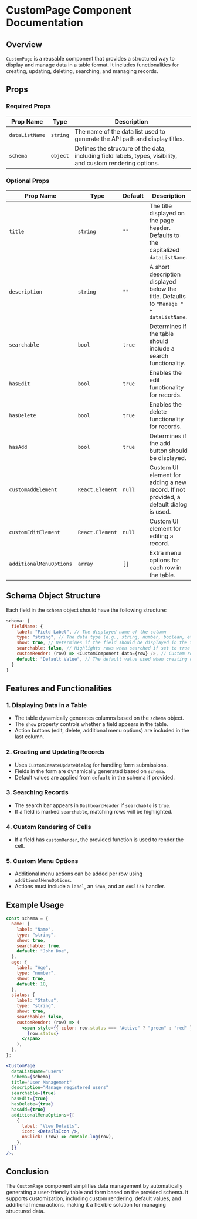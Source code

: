 # CustomPage Component Documentation

## Overview

`CustomPage` is a reusable component that provides a structured way to display and manage data in a table format. It includes functionalities for creating, updating, deleting, searching, and managing records.

## Props

### Required Props

| Prop Name      | Type     | Description                                                                                                 |
| -------------- | -------- | ----------------------------------------------------------------------------------------------------------- |
| `dataListName` | `string` | The name of the data list used to generate the API path and display titles.                                 |
| `schema`       | `object` | Defines the structure of the data, including field labels, types, visibility, and custom rendering options. |

### Optional Props

| Prop Name               | Type            | Default | Description                                                                            |
| ----------------------- | --------------- | ------- | -------------------------------------------------------------------------------------- |
| `title`                 | `string`        | `""`    | The title displayed on the page header. Defaults to the capitalized `dataListName`.    |
| `description`           | `string`        | `""`    | A short description displayed below the title. Defaults to `"Manage " + dataListName`. |
| `searchable`            | `bool`          | `true`  | Determines if the table should include a search functionality.                         |
| `hasEdit`               | `bool`          | `true`  | Enables the edit functionality for records.                                            |
| `hasDelete`             | `bool`          | `true`  | Enables the delete functionality for records.                                          |
| `hasAdd`                | `bool`          | `true`  | Determines if the add button should be displayed.                                      |
| `customAddElement`      | `React.Element` | `null`  | Custom UI element for adding a new record. If not provided, a default dialog is used.  |
| `customEditElement`     | `React.Element` | `null`  | Custom UI element for editing a record.                                                |
| `additionalMenuOptions` | `array`         | `[]`    | Extra menu options for each row in the table.                                          |

## Schema Object Structure

Each field in the `schema` object should have the following structure:

```js
schema: {
  fieldName: {
    label: "Field Label", // The displayed name of the column
    type: "string", // The data type (e.g., string, number, boolean, etc.)
    show: true, // Determines if the field should be displayed in the table
    searchable: false, // Highlights rows when searched if set to true
    customRender: (row) => <CustomComponent data={row} />, // Custom rendering logic for the field
    default: "Default Value", // The default value used when creating or updating records
  }
}
```

## Features and Functionalities

### 1. **Displaying Data in a Table**

- The table dynamically generates columns based on the `schema` object.
- The `show` property controls whether a field appears in the table.
- Action buttons (edit, delete, additional menu options) are included in the last column.

### 2. **Creating and Updating Records**

- Uses `CustomCreateUpdateDialog` for handling form submissions.
- Fields in the form are dynamically generated based on `schema`.
- Default values are applied from `default` in the schema if provided.

### 3. **Searching Records**

- The search bar appears in `DashboardHeader` if `searchable` is `true`.
- If a field is marked `searchable`, matching rows will be highlighted.

### 4. **Custom Rendering of Cells**

- If a field has `customRender`, the provided function is used to render the cell.

### 5. **Custom Menu Options**

- Additional menu actions can be added per row using `additionalMenuOptions`.
- Actions must include a `label`, an `icon`, and an `onClick` handler.

## Example Usage

```jsx
const schema = {
  name: {
    label: "Name",
    type: "string",
    show: true,
    searchable: true,
    default: "John Doe",
  },
  age: {
    label: "Age",
    type: "number",
    show: true,
    default: 18,
  },
  status: {
    label: "Status",
    type: "string",
    show: true,
    searchable: false,
    customRender: (row) => (
      <span style={{ color: row.status === "Active" ? "green" : "red" }}>
        {row.status}
      </span>
    ),
  },
};

<CustomPage
  dataListName="users"
  schema={schema}
  title="User Management"
  description="Manage registered users"
  searchable={true}
  hasEdit={true}
  hasDelete={true}
  hasAdd={true}
  additionalMenuOptions={[
    {
      label: "View Details",
      icon: <DetailsIcon />,
      onClick: (row) => console.log(row),
    },
  ]}
/>;
```

## Conclusion

The `CustomPage` component simplifies data management by automatically generating a user-friendly table and form based on the provided schema. It supports customization, including custom rendering, default values, and additional menu actions, making it a flexible solution for managing structured data.
